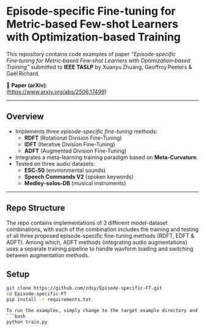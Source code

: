 # Episode-specific Fine-tuning for Metric-based Few-shot Learners with Optimization-based Training

This repository contains code examples of paper *“Episode‑specific Fine‑tuning for Metric‑based Few‑shot Learners with Optimization‑based Training”* submitted to **IEEE TASLP** by Xuanyu Zhuang, Geoffroy Peeters & Gaël Richard.

🔗 **Paper (arXiv)**:  
(https://www.arxiv.org/abs/2506.17499)

---

## Overview

- Implements three *episode-specific fine-tuning* methods:
  - **RDFT** (Rotational Division Fine-Tuning)
  - **IDFT** (Iterative Division Fine-Tuning)
  - **ADFT** (Augmented Division Fine-Tuning)
- Integrates a meta-learning training paradigm based on **Meta‑Curvature**.
- Tested on three audio datasets:
  - **ESC‑50** (environmental sounds)
  - **Speech Commands V2** (spoken keywords)
  - **Medley‑solos‑DB** (musical instruments)

---

## Repo Structure

The repo contains implementations of 3 different model-dataset combinations, with each of the combination includes the training and testing of all three proposed episode-specific fine-tuning methods (RDFT, EDFT & ADFT). Among which, ADFT methods (integrating audio augmentations) uses a separate training pipeline to handle wavform loading and switching between augmentation methods.

## Setup
```bash
git clone https://github.com/zdsy/Episode-specific-FT.git
cd Episode-specific-FT
pip install -r requirements.txt

To run the examples, simply change to the target example directory and run:
```bash
python train.py
